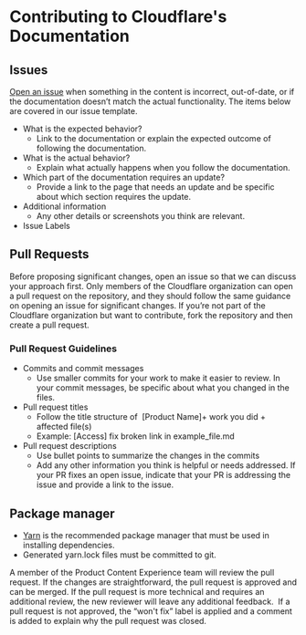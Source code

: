 # Contributing to Cloudflare's Documentation

## Issues

[Open an issue](https://github.com/minekube/minekube-docs/issues/new/choose) when something in the content is incorrect, out-of-date, or if the documentation doesn’t match the actual functionality. The items below are covered in our issue template.

- What is the expected behavior?
  - Link to the documentation or explain the expected outcome of following the documentation.
- What is the actual behavior?
  - Explain what actually happens when you follow the documentation.
- Which part of the documentation requires an update?
  - Provide a link to the page that needs an update and be specific about which section requires the update.
- Additional information
  - Any other details or screenshots you think are relevant.
- Issue Labels

## Pull Requests

Before proposing significant changes, open an issue so that we can discuss your approach first. Only members of the Cloudflare organization can open a pull request on the repository, and they should follow the same guidance on opening an issue for significant changes. If you’re not part of the Cloudflare organization but want to contribute, fork the repository and then create a pull request.

### Pull Request Guidelines

- Commits and commit messages
  - Use smaller commits for your work to make it easier to review. In your commit messages, be specific about what you changed in the files.
- Pull request titles
  - Follow the title structure of  [Product Name]+ work you did + affected file(s)
  - Example: [Access] fix broken link in example_file.md
- Pull request descriptions
  - Use bullet points to summarize the changes in the commits
  - Add any other information you think is helpful or needs addressed. If your PR fixes an open issue, indicate that your PR is addressing the issue and provide a link to the issue.

## Package manager

- [Yarn](https://classic.yarnpkg.com/en/docs/install) is the recommended package manager that must be used in installing dependencies.
- Generated yarn.lock files must be committed to git.

A member of the Product Content Experience team will review the pull request. If the changes are straightforward, the pull request is approved and can be merged. If the pull request is more technical and requires an additional review, the new reviewer will leave any additional feedback.
 If a pull request is not approved, the “won't fix” label is applied and a comment is added to explain why the pull request was closed.

